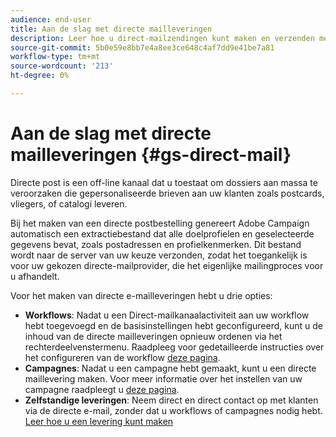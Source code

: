```yaml
---
audience: end-user
title: Aan de slag met directe mailleveringen
description: Leer hoe u direct-mailzendingen kunt maken en verzenden met Adobe Campaign Web
source-git-commit: 5b0e59e8bb7e4a8ee3ce648c4af7dd9e41be7a81
workflow-type: tm+mt
source-wordcount: '213'
ht-degree: 0%

---
```



# Aan de slag met directe mailleveringen {#gs-direct-mail}



Directe post is een off-line kanaal dat u toestaat om dossiers aan massa te veroorzaken die gepersonaliseerde brieven aan uw klanten zoals postcards, vliegers, of catalogi leveren.

Bij het maken van een directe postbestelling genereert Adobe Campaign automatisch een extractiebestand dat alle doelprofielen en geselecteerde gegevens bevat, zoals postadressen en profielkenmerken. Dit bestand wordt naar de server van uw keuze verzonden, zodat het toegankelijk is voor uw gekozen directe-mailprovider, die het eigenlijke mailingproces voor u afhandelt.

Voor het maken van directe e-mailleveringen hebt u drie opties:

* **Workflows**: Nadat u een Direct-mailkanaalactiviteit aan uw workflow hebt toegevoegd en de basisinstellingen hebt geconfigureerd, kunt u de inhoud van de directe mailleveringen opnieuw ordenen via het rechterdeelvenstermenu. Raadpleeg voor gedetailleerde instructies over het configureren van de workflow [deze pagina](../workflows/gs-workflow-creation.md).
* **Campagnes**: Nadat u een campagne hebt gemaakt, kunt u een directe maillevering maken. Voor meer informatie over het instellen van uw campagne raadpleegt u [deze pagina](../campaigns/gs-campaigns.md).
* **Zelfstandige leveringen**: Neem direct en direct contact op met klanten via de directe e-mail, zonder dat u workflows of campagnes nodig hebt. [Leer hoe u een levering kunt maken](../msg/gs-deliveries.md)

<!--
<table style="table-layout:fixed"><tr style="border: 0;">
<td>
<a href="create-push.md">
<img alt="Lead" src="assets/do-not-localize/push_create.jpeg">
</a>
<div><a href="create-push.md"><strong>Create a push delivery</strong>
</div>
<p>
</td>
<td>
<a href="content-push.md">
<img alt="Infrequent" src="assets/do-not-localize/push_design.jpeg">
</a>
<div>
<a href="content-push.md"><strong>Design a push delivery<strong></strong></a>
</div>
<p></td>
<td>
<a href="send-push.md">
<img alt="Validation" src="assets/do-not-localize/push_send.jpeg">
</a>
<div>
<a href="send-push.md"><strong>Send a push delivery</strong></a>
</div>
<p>
</td>
<td>
<a href="send-push.md">
<img alt="Validation" src="assets/do-not-localize/push_report.jpeg">
</a>
<div>
<a href="send-push.md"><strong>Push delivery report</strong></a>
</div>
<p>
</td>
</tr></table>
-->
